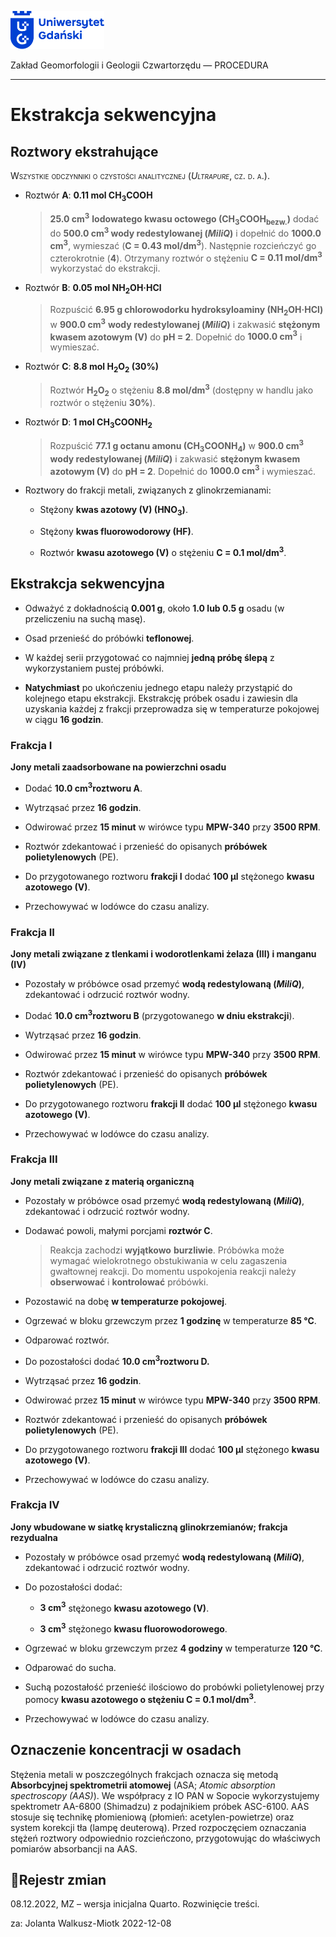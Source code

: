 
<div fig-alt="Logo: Uniwersytet Gdański" fig-align="left">

[<img src="images/log-ug_pl.png" width="150" />](https://geomorfologia.ug.edu.pl)

</div>

Zakład Geomorfologii i Geologii Czwartorzędu — PROCEDURA

------------------------------------------------------------------------

# Ekstrakcja sekwencyjna

## Roztwory ekstrahujące

<span class="smallcaps">Wszystkie odczynniki o czystości analitycznej
(*Ultrapure*, cz. d. a.).</span>

- Roztwór **A**: **0.11 mol CH<sub>3</sub>COOH**

  > **25.0 cm<sup>3</sup>** **lodowatego kwasu octowego
  > (CH<sub>3</sub>COOH<sub>bezw.</sub>)** dodać do **500.0
  > cm<sup>3</sup> wody redestylowanej (*MiliQ*)** i dopełnić do
  > **1000.0 cm<sup>3</sup>**, wymieszać (**C = 0.43
  > mol/dm<sup>3</sup>**). Następnie rozcieńczyć go czterokrotnie
  > (**4**). Otrzymany roztwór o stężeniu **C = 0.11
  > mol/dm<sup>3</sup>** wykorzystać do ekstrakcji.

- Roztwór **B**: **0.05 mol NH<sub>2</sub>OH·HCl**

  > Rozpuścić **6.95 g chlorowodorku hydroksyloaminy
  > (NH<sub>2</sub>OH·HCl)** w **900.0 cm<sup>3</sup>** **wody
  > redestylowanej (*MiliQ*)** i zakwasić **stężonym kwasem azotowym
  > (V)** do **pH = 2**. Dopełnić do **1000.0 cm<sup>3</sup>** i
  > wymieszać.

- Roztwór **C**: **8.8 mol H<sub>2</sub>O<sub>2</sub> (30%)**

  > Roztwór **H<sub>2</sub>O<sub>2</sub>** o stężeniu **8.8
  > mol/dm<sup>3</sup>** (dostępny w handlu jako roztwór o stężeniu
  > **30%**).

- Roztwór **D**: **1 mol CH<sub>3</sub>COONH<sub>2</sub>**

  > Rozpuścić **77.1 g octanu amonu (CH<sub>3</sub>COONH<sub>4</sub>)**
  > w **900.0 cm<sup>3</sup>** **wody redestylowanej (*MiliQ*)** i
  > zakwasić **stężonym kwasem azotowym (V)** do **pH = 2**. Dopełnić do
  > **1000.0 cm<sup>3</sup>** i wymieszać.

- Roztwory do frakcji metali, związanych z glinokrzemianami:

  - Stężony **kwas azotowy (V) (HNO<sub>3</sub>)**.

  - Stężony **kwas fluorowodorowy (HF)**.

  - Roztwór **kwasu azotowego (V)** o stężeniu **C = 0.1
    mol/dm<sup>3</sup>**.

## Ekstrakcja sekwencyjna

- Odważyć z dokładnością **0.001 g**, około **1.0 lub 0.5 g** osadu (w
  przeliczeniu na suchą masę).

- Osad przenieść do próbówki **teflonowej**.

- W każdej serii przygotować co najmniej **jedną próbę ślepą** z
  wykorzystaniem pustej próbówki.

- **Natychmiast** po ukończeniu jednego etapu należy przystąpić do
  kolejnego etapu ekstrakcji. Ekstrakcję próbek osadu i zawiesin dla
  uzyskania każdej z frakcji przeprowadza się w temperaturze pokojowej w
  ciągu **16 godzin**.

### Frakcja I

**Jony metali zaadsorbowane na powierzchni osadu**

- Dodać **10.0 cm<sup>3</sup>roztworu A**.

- Wytrząsać przez **16 godzin**.

- Odwirować przez **15 minut** w wirówce typu **MPW-340** przy **3500
  RPM**.

- Roztwór zdekantować i przenieść do opisanych **próbówek
  polietylenowych** (PE).

- Do przygotowanego roztworu **frakcji I** dodać **100 μl** stężonego
  **kwasu azotowego (V)**.

- Przechowywać w lodówce do czasu analizy.

### Frakcja II

**Jony metali związane z tlenkami i wodorotlenkami żelaza (III) i
manganu (IV)**

- Pozostały w próbówce osad przemyć **wodą redestylowaną (*MiliQ*)**,
  zdekantować i odrzucić roztwór wodny.

- Dodać **10.0 cm<sup>3</sup>roztworu B** (przygotowanego **w dniu
  ekstrakcji**).

- Wytrząsać przez **16 godzin**.

- Odwirować przez **15 minut** w wirówce typu **MPW-340** przy **3500
  RPM**.

- Roztwór zdekantować i przenieść do opisanych **próbówek
  polietylenowych** (PE).

- Do przygotowanego roztworu **frakcji II** dodać **100 μl** stężonego
  **kwasu azotowego (V)**.

- Przechowywać w lodówce do czasu analizy.

### Frakcja III

**Jony metali związane z materią organiczną**

- Pozostały w próbówce osad przemyć **wodą redestylowaną (*MiliQ*)**,
  zdekantować i odrzucić roztwór wodny.

- Dodawać powoli, małymi porcjami **roztwór C**.

  > Reakcja zachodzi **wyjątkowo** **burzliwie**. Próbówka może wymagać
  > wielokrotnego obstukiwania w celu zagaszenia gwałtownej reakcji. Do
  > momentu uspokojenia reakcji należy **obserwować** i **kontrolować**
  > próbówki.

- Pozostawić na dobę **w temperaturze pokojowej**.

- Ogrzewać w bloku grzewczym przez **1 godzinę** w temperaturze **85
  °C**.

- Odparować roztwór.

- Do pozostałości dodać **10.0 cm<sup>3</sup>roztworu D.**

- Wytrząsać przez **16 godzin**.

- Odwirować przez **15 minut** w wirówce typu **MPW-340** przy **3500
  RPM**.

- Roztwór zdekantować i przenieść do opisanych **próbówek
  polietylenowych** (PE).

- Do przygotowanego roztworu **frakcji III** dodać **100 μl** stężonego
  **kwasu azotowego (V)**.

- Przechowywać w lodówce do czasu analizy.

### Frakcja IV

**Jony wbudowane w siatkę krystaliczną glinokrzemianów; frakcja
rezydualna**

- Pozostały w próbówce osad przemyć **wodą redestylowaną (*MiliQ*)**,
  zdekantować i odrzucić roztwór wodny.

- Do pozostałości dodać:

  - **3 cm<sup>3</sup>** stężonego **kwasu azotowego (V)**.

  - **3 cm<sup>3</sup>** stężonego **kwasu fluorowodorowego**.

- Ogrzewać w bloku grzewczym przez **4 godziny** w temperaturze **120
  °C**.

- Odparować do sucha.

- Suchą pozostałość przenieść ilościowo do probówki polietylenowej przy
  pomocy **kwasu azotowego o stężeniu C = 0.1 mol/dm<sup>3</sup>**.

- Przechowywać w lodówce do czasu analizy.

## Oznaczenie koncentracji w osadach

Stężenia metali w poszczególnych frakcjach oznacza się metodą
**Absorbcyjnej spektrometrii atomowej** (ASA; *Atomic absorption
spectroscopy (AAS)*). We współpracy z IO PAN w Sopocie wykorzystujemy
spektrometr AA-6800 (Shimadzu) z podajnikiem próbek ASC-6100. AAS
stosuje się technikę płomieniową (płomień: acetylen-powietrze) oraz
system korekcji tła (lampę deuterową). Przed rozpoczęciem oznaczania
stężeń roztwory odpowiednio rozcieńczono, przygotowując do właściwych
pomiarów absorbancji na AAS.

## Rejestr zmian

08.12.2022, MZ – wersja inicjalna Quarto. Rozwinięcie treści.

za: Jolanta Walkusz-Miotk 2022-12-08
